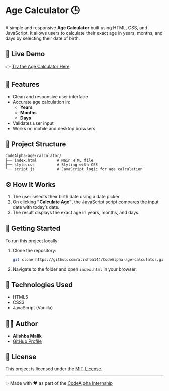 # Age Calculator 🕒

A simple and responsive **Age Calculator** built using HTML, CSS, and JavaScript. It allows users to calculate their exact age in years, months, and days by selecting their date of birth.

## 🔗 Live Demo

👉 [Try the Age Calculator Here](https://alishba144.github.io/CodeAlpha_AgeCalculator/)

## 📌 Features

- Clean and responsive user interface
- Accurate age calculation in:
  - **Years**
  - **Months**
  - **Days**
- Validates user input
- Works on mobile and desktop browsers

## 📁 Project Structure

```
CodeAlpha-age-calculator/
├── index.html         # Main HTML file
├── style.css          # Styling with CSS
└── script.js          # JavaScript logic for age calculation
```

## ⚙️ How It Works

1. The user selects their birth date using a date picker.
2. On clicking **"Calculate Age"**, the JavaScript script compares the input date with today’s date.
3. The result displays the exact age in years, months, and days.

## 🚀 Getting Started

To run this project locally:

1. Clone the repository:
   ```bash
   git clone https://github.com/alishba144/CodeAlpha-age-calculator.git
   ```

2. Navigate to the folder and open `index.html` in your browser.

## 📌 Technologies Used

- HTML5
- CSS3
- JavaScript (Vanilla)

## 🧑‍💻 Author

- **Alishba Malik**
- [GitHub Profile](https://github.com/alishba144)

## 📃 License

This project is licensed under the [MIT License](LICENSE).

---

✨ Made with ❤️ as part of the [CodeAlpha Internship](https://www.codealpha.tech/)
